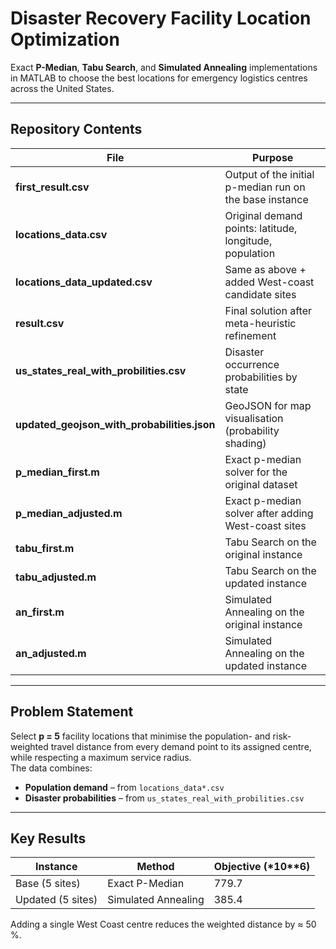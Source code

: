 # Disaster Recovery Facility Location Optimization

Exact **P-Median**, **Tabu Search**, and **Simulated Annealing** implementations in MATLAB to choose the best locations for emergency logistics centres across the United States.

---

##  Repository Contents

| File        | Purpose |
|-------------|---------|
| **first_result.csv** | Output of the initial p-median run on the base instance |
| **locations_data.csv** | Original demand points: latitude, longitude, population |
| **locations_data_updated.csv** | Same as above + added West-coast candidate sites |
| **result.csv** | Final solution after meta-heuristic refinement |
| **us_states_real_with_probilities.csv** | Disaster occurrence probabilities by state |
| **updated_geojson_with_probabilities.json** | GeoJSON for map visualisation (probability shading) |
| **p_median_first.m** | Exact p-median solver for the original dataset |
| **p_median_adjusted.m** | Exact p-median solver after adding West-coast sites |
| **tabu_first.m** | Tabu Search on the original instance |
| **tabu_adjusted.m** | Tabu Search on the updated instance |
| **an_first.m** | Simulated Annealing on the original instance |
| **an_adjusted.m** | Simulated Annealing on the updated instance |

---

##  Problem Statement

Select **p = 5** facility locations that minimise the population- and risk-weighted travel distance from every demand point to its assigned centre, while respecting a maximum service radius.  
The data combines:

* **Population demand** – from `locations_data*.csv`  
* **Disaster probabilities** – from `us_states_real_with_probilities.csv`

---
##  Key Results
| Instance    | Method  | Objective (*10**6) |
|-------------|---------|--------------------|
| Base (5 sites) | Exact P-Median | 779.7 |
Updated (5 sites) | Simulated Annealing | 385.4 |

Adding a single West Coast centre reduces the weighted distance by ≈ 50 %.
